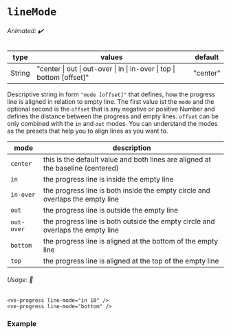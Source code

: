 # `lineMode`

###### Animated: ✔️

| type    | values                                 | default |
|---------|----------------------------------------|---------|
| String  |"center \| out \| out-over \| in \| in-over \| top \| bottom [offset]" |"center"  |

Descriptive string in form `"mode [offset]"` that defines, how the progress line is aligned in relation to empty line.
The first value ist the `mode` and the optional second is the `offset` that is any negative or positive 
Number and defines the distance between the progress and empty lines. `offset` can be only combined with the `in` and `out` 
modes. You can understand the modes as the presets that help you to align lines as you want to.

| mode    | description                                 |
|---------|---------------------------------------------|
| `center`|  this is the default value and both lines are aligned at the baseline (centered)|
| `in`  |the progress line is inside the empty line|
| `in-over`| the progress line is both inside the empty circle and overlaps the empty line|
| `out`|  the progress line is outside the empty line|
| `out-over`|  the progress line is both outside the empty circle and overlaps the empty line|
| `bottom`|  the progress line is aligned at the bottom of the empty line|
| `top`|  the progress line is aligned at the top of the empty line|

###### Usage: 📜

```vue
<ve-progress line-mode="in 10" />
<ve-progress line-mode="bottom" />
```

### Example

<LineMode>
<template #code="{ data }">
<CodeGroup>
<CodeGroupItem >

```vue:no-v-pre
<template>
  <ve-progress :progress="{{data.progress}}" line-mode="{{data.mode}} {{data.offset}}"/>
</template>
```
</CodeGroupItem>
</CodeGroup>
</template>
</LineMode>
